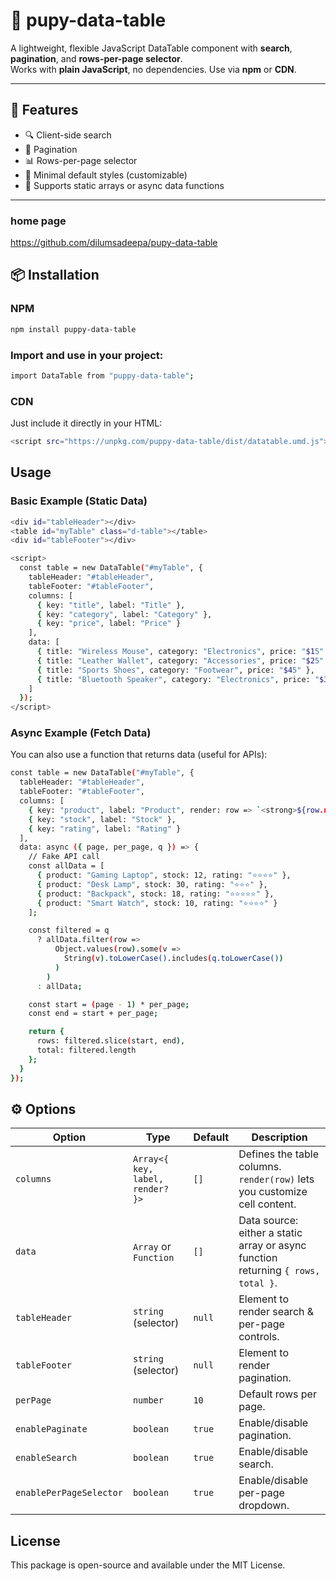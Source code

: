 # 📝 pupy-data-table

A lightweight, flexible JavaScript DataTable component with **search**, **pagination**, and **rows-per-page selector**.  
Works with **plain JavaScript**, no dependencies. Use via **npm** or **CDN**.

---

## 🚀 Features
- 🔍 Client-side search  
- 📑 Pagination  
- 📊 Rows-per-page selector  
- 🎨 Minimal default styles (customizable)  
- 🔌 Supports static arrays or async data functions  

---

### home page
https://github.com/dilumsadeepa/pupy-data-table

## 📦 Installation

### NPM
```bash
npm install puppy-data-table

```

### Import and use in your project:
```bash
import DataTable from "puppy-data-table";
```

### CDN

Just include it directly in your HTML:

```bash
<script src="https://unpkg.com/puppy-data-table/dist/datatable.umd.js"></script>

```

## Usage

### Basic Example (Static Data)


 
```bash
<div id="tableHeader"></div>
<table id="myTable" class="d-table"></table>
<div id="tableFooter"></div>

<script>
  const table = new DataTable("#myTable", {
    tableHeader: "#tableHeader",
    tableFooter: "#tableFooter",
    columns: [
      { key: "title", label: "Title" },
      { key: "category", label: "Category" },
      { key: "price", label: "Price" }
    ],
    data: [
      { title: "Wireless Mouse", category: "Electronics", price: "$15" },
      { title: "Leather Wallet", category: "Accessories", price: "$25" },
      { title: "Sports Shoes", category: "Footwear", price: "$45" },
      { title: "Bluetooth Speaker", category: "Electronics", price: "$30" }
    ]
  });
</script>
```

### Async Example (Fetch Data)

You can also use a function that returns data (useful for APIs):

```bash
const table = new DataTable("#myTable", {
  tableHeader: "#tableHeader",
  tableFooter: "#tableFooter",
  columns: [
    { key: "product", label: "Product", render: row => `<strong>${row.name}</strong>` },
    { key: "stock", label: "Stock" },
    { key: "rating", label: "Rating" }
  ],
  data: async ({ page, per_page, q }) => {
    // Fake API call
    const allData = [
      { product: "Gaming Laptop", stock: 12, rating: "⭐⭐⭐⭐" },
      { product: "Desk Lamp", stock: 30, rating: "⭐⭐⭐" },
      { product: "Backpack", stock: 18, rating: "⭐⭐⭐⭐⭐" },
      { product: "Smart Watch", stock: 10, rating: "⭐⭐⭐⭐" }
    ];

    const filtered = q
      ? allData.filter(row =>
          Object.values(row).some(v =>
            String(v).toLowerCase().includes(q.toLowerCase())
          )
        )
      : allData;

    const start = (page - 1) * per_page;
    const end = start + per_page;

    return {
      rows: filtered.slice(start, end),
      total: filtered.length
    };
  }
});

```

## ⚙️ Options

| Option                  | Type                             | Default | Description                                                                       |
| ----------------------- | -------------------------------- | ------- | --------------------------------------------------------------------------------- |
| `columns`               | `Array<{ key, label, render? }>` | `[]`    | Defines the table columns. `render(row)` lets you customize cell content.         |
| `data`                  | `Array` or `Function`            | `[]`    | Data source: either a static array or async function returning `{ rows, total }`. |
| `tableHeader`           | `string` (selector)              | `null`  | Element to render search & per-page controls.                                     |
| `tableFooter`           | `string` (selector)              | `null`  | Element to render pagination.                                                     |
| `perPage`               | `number`                         | `10`    | Default rows per page.                                                            |
| `enablePaginate`        | `boolean`                        | `true`  | Enable/disable pagination.                                                        |
| `enableSearch`          | `boolean`                        | `true`  | Enable/disable search.                                                            |
| `enablePerPageSelector` | `boolean`                        | `true`  | Enable/disable per-page dropdown.                                                 |


## License

This package is open-source and available under the MIT License.

